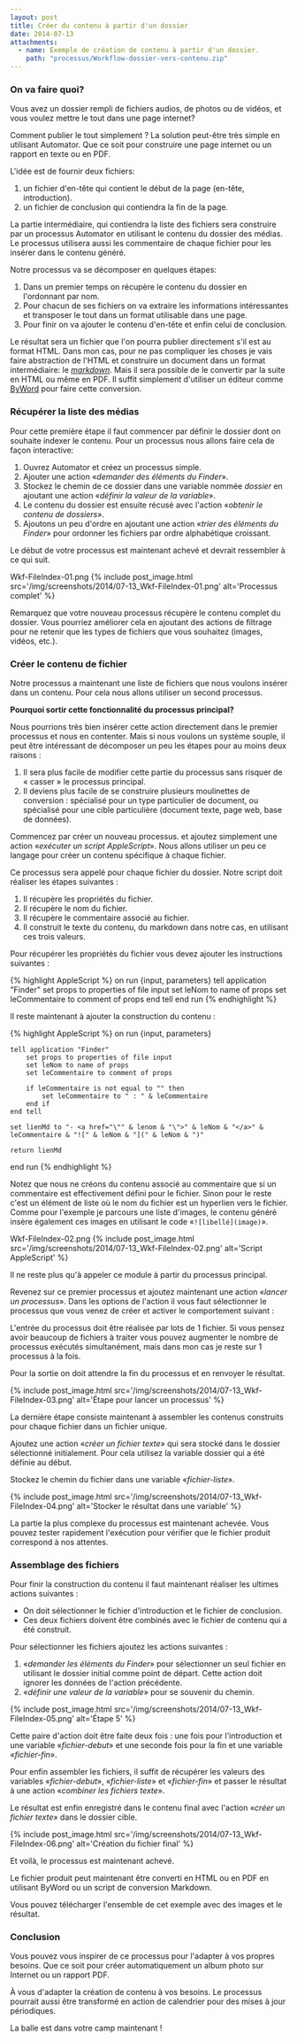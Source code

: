 ```yaml
---
layout: post
title: Créer du contenu à partir d'un dossier
date: 2014-07-13
attachments: 
  - name: Exemple de création de contenu à partir d'un dossier.
    path: "processus/Workflow-dossier-vers-contenu.zip"
---
```


### On va faire quoi?

Vous avez un dossier rempli de fichiers audios, de photos ou de vidéos, et vous voulez mettre le tout dans une page internet?

Comment publier le tout simplement ? La solution peut-être très simple en utilisant  Automator. 
Que ce soit pour construire une page internet ou un rapport en texte ou en PDF.

L'idée est de fournir deux fichiers:

1. un fichier d'en-tête qui contient le début de la page (en-tête, introduction).
2. un fichier de conclusion qui contiendra la fin de la page.

La partie intermédiaire, qui contiendra la liste des fichiers sera construire par un processus Automator en utilisant le contenu du dossier des médias. 
Le processus utilisera aussi les commentaire de chaque fichier pour les insérer dans le contenu généré.

Notre processus va se décomposer en quelques étapes:

1. Dans un premier temps on récupère le contenu du dossier en l'ordonnant par nom.
2. Pour chacun de ses fichiers on va extraire les informations intéressantes et transposer le tout dans un format utilisable dans une page.
3. Pour finir on va ajouter le contenu d'en-tête et enfin celui de conclusion.

Le résultat sera un fichier que l'on pourra publier directement s'il est au format HTML. 
Dans mon cas, pour ne pas compliquer les choses je vais faire abstraction de l'HTML et construire un document dans un format intermédiaire: le [*markdown*][markdown]. 
Mais il sera possible de le convertir par la suite en HTML ou même en PDF. Il suffit simplement d'utiliser un éditeur comme [ByWord][byword] pour faire cette conversion.

### Récupérer la liste des médias

Pour cette première étape il faut commencer par définir le dossier dont on souhaite indexer le contenu. 
Pour un processus nous allons faire cela de façon interactive:

1. Ouvrez Automator et créez un processus simple.
2. Ajouter une action «*demander des éléments du Finder*».
3. Stockez le chemin de ce dossier dans une variable nommée *dossier* en ajoutant une action «*définir la valeur de la variable*».
4. Le contenu du dossier est ensuite récusé avec l'action «*obtenir le contenu de dossiers*».
5. Ajoutons un peu d'ordre en ajoutant une action «*trier des éléments du Finder*» pour ordonner les fichiers par ordre alphabétique croissant.

Le début de votre processus est maintenant achevé et devrait ressembler à ce qui suit.

Wkf-FileIndex-01.png
{% include post_image.html 
    src='/img/screenshots/2014/07-13_Wkf-FileIndex-01.png' 
    alt='Processus complet' %}

Remarquez que votre nouveau processus récupère le contenu complet du dossier. 
Vous pourriez améliorer cela en ajoutant des actions de filtrage pour ne retenir que les types de fichiers que vous souhaitez (images, vidéos, etc.).

### Créer le contenu de fichier

Notre processus a maintenant une liste de fichiers que nous voulons insérer dans un contenu. 
Pour cela nous allons utiliser un second processus.

**Pourquoi sortir cette fonctionnalité du processus principal?**

Nous pourrions très bien insérer cette action directement dans le premier processus et nous en contenter. Mais si nous voulons un système souple, il peut être intéressant de décomposer un peu les étapes pour au moins deux raisons :

1. Il sera plus facile de modifier cette partie du processus sans risquer de  « casser » le processus principal.
2. Il deviens plus facile de se construire plusieurs moulinettes de conversion : spécialisé pour un type particulier de document, ou spécialisé pour une cible particulière (document texte, page web, base de données).

Commencez par créer un nouveau processus. et ajoutez simplement une action «*exécuter un script AppleScript*».
Nous allons utiliser un peu ce langage pour créer un contenu spécifique à chaque fichier.

Ce processus sera appelé pour chaque fichier du dossier. Notre script doit réaliser les étapes suivantes :

1. Il récupère les propriétés du fichier.
2. Il récupère le nom du fichier.
3. Il récupère le commentaire associé au fichier.
4. Il construit le texte du contenu, du markdown dans notre cas, en utilisant ces trois valeurs.

Pour récupérer les propriétés du fichier vous devez ajouter les instructions suivantes :

{% highlight AppleScript %}
on run {input, parameters}
    tell application "Finder"
        set props to properties of file input
        set leNom to name of props
        set leCommentaire to comment of props
    end tell
end run
{% endhighlight %}

Il reste maintenant à ajouter la construction du contenu :

{% highlight AppleScript %}
on run {input, parameters}
	
    tell application "Finder"
        set props to properties of file input
        set leNom to name of props
        set leCommentaire to comment of props
		
        if leCommentaire is not equal to "" then
            set leCommentaire to " : " & leCommentaire
        end if
    end tell
	
    set lienMd to "- <a href="\"" & lenom & "\">" & leNom & "</a>" & leCommentaire & "![" & leNom & "](" & leNom & ")"
	
    return lienMd
end run
{% endhighlight %}

Notez que nous ne créons du contenu associé au commentaire que si un commentaire est effectivement défini pour le fichier. 
Sinon pour le reste c'est un élément de liste où le nom du fichier est un hyperlien vers le fichier. 
Comme pour l'exemple je parcours une liste d'images, le contenu généré insère également ces images en utilisant le code «`![libellé](image)`».

Wkf-FileIndex-02.png
{% include post_image.html 
    src='/img/screenshots/2014/07-13_Wkf-FileIndex-02.png' 
    alt='Script AppleScript' %}

Il ne reste plus qu'à appeler ce module à partir du processus principal. 

Revenez sur ce premier processus et ajoutez maintenant une action «*lancer un processus*». 
Dans les options de l'action il vous faut sélectionner le processus que vous venez de créer et activer le comportement suivant :

L'entrée du processus doit être réalisée par lots de 1 fichier. 
Si vous pensez avoir beaucoup de fichiers à traiter vous pouvez augmenter le nombre de processus exécutés simultanément, mais dans mon cas je reste sur 1 processus à la fois.

Pour la sortie on doit attendre la fin du processus et en renvoyer le résultat.

{% include post_image.html 
    src='/img/screenshots/2014/07-13_Wkf-FileIndex-03.png' 
    alt='Étape pour lancer un processus' %}

La dernière étape consiste maintenant à assembler les contenus construits pour chaque fichier dans un fichier unique.

Ajoutez une action «*créer un fichier texte*» qui sera stocké dans le dossier sélectionné initialement. 
Pour cela utilisez la variable dossier qui a été définie au début.

Stockez le chemin du fichier dans une variable «*fichier-liste*».

{% include post_image.html 
    src='/img/screenshots/2014/07-13_Wkf-FileIndex-04.png' 
    alt='Stocker le résultat dans une variable' %}

La partie la plus complexe du processus est maintenant achevée. 
Vous pouvez tester rapidement l'exécution pour vérifier que le fichier produit correspond à nos attentes.

### Assemblage des fichiers

Pour finir la construction du contenu il faut maintenant réaliser les ultimes actions suivantes :

- On doit sélectionner le fichier d'introduction et le fichier de conclusion.
- Ces deux fichiers doivent être combinés avec le fichier de contenu qui a été construit.

Pour sélectionner les fichiers ajoutez les actions suivantes :

1. «*demander les éléments du Finder*» pour sélectionner un seul fichier en utilisant le dossier initial comme point de départ. Cette action doit ignorer les données de l'action précédente.
2. «*définir une valeur de la variable*» pour se souvenir du chemin.

{% include post_image.html 
    src='/img/screenshots/2014/07-13_Wkf-FileIndex-05.png' 
    alt='Étape 5' %}

Cette paire d'action doit être faite deux fois : une fois pour l'introduction et une variable «*fichier-debut*» et une seconde fois pour la fin et une variable «*fichier-fin*».

Pour enfin assembler les fichiers, il suffit de récupérer les valeurs des variables «*fichier-debut*», «*fichier-liste*» et «*fichier-fin*» et passer le résultat à une action «*combiner les fichiers texte*».

Le résultat est enfin enregistré dans le contenu final avec l'action «*créer un fichier texte*» dans le dossier cible.

{% include post_image.html 
    src='/img/screenshots/2014/07-13_Wkf-FileIndex-06.png' 
    alt='Création du fichier final' %}

Et voilà, le processus est maintenant achevé.

Le fichier produit peut maintenant être converti en HTML ou en PDF en utilisant ByWord ou un script de conversion Markdown.

Vous pouvez télécharger l'ensemble de cet exemple avec des images et le résultat.

### Conclusion

Vous pouvez vous inspirer de ce processus pour l'adapter à vos propres besoins. Que ce soit pour créer automatiquement un album photo sur Internet ou un rapport PDF.

À vous d'adapter la création de contenu à vos besoins. Le processus pourrait aussi être transformé en action de calendrier pour des mises à jour périodiques.

La balle est dans votre camp maintenant !

[markdown]: http://fr.wikipedia.org/wiki/Markdown
[byword]: http://bywordapp.com/